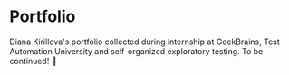 # Portfolio

Diana Kirillova's portfolio collected during internship at GeekBrains, Test Automation University and self-organized exploratory testing. To be continued! 🌱
